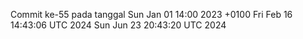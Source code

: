Commit ke-55 pada tanggal Sun Jan 01 14:00 2023 +0100
Fri Feb 16 14:43:06 UTC 2024
Sun Jun 23 20:43:20 UTC 2024
